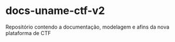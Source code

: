# docs-uname-ctf-v2
Repositório contendo a documentação, modelagem e afins da nova plataforma de CTF
